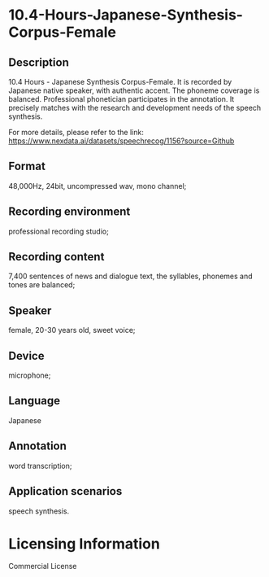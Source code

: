 # 10.4-Hours-Japanese-Synthesis-Corpus-Female


## Description
10.4 Hours - Japanese Synthesis Corpus-Female. It is recorded by Japanese native speaker, with authentic accent. The phoneme coverage is balanced. Professional phonetician participates in the annotation. It precisely matches with the research and development needs of the speech synthesis.

For more details, please refer to the link: https://www.nexdata.ai/datasets/speechrecog/1156?source=Github


## Format
48,000Hz, 24bit, uncompressed wav, mono channel;

## Recording environment
professional recording studio;

## Recording content
7,400 sentences of news and dialogue text, the syllables, phonemes and tones are balanced;

## Speaker
female, 20-30 years old, sweet voice;

## Device
microphone;

## Language
Japanese

## Annotation
word transcription;

## Application scenarios
speech synthesis.

# Licensing Information
Commercial License
